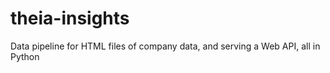 # theia-insights
Data pipeline for HTML files of company data, and serving a Web API, all in Python
